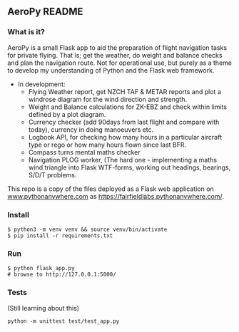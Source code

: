 ## AeroPy README #

### What is it?

AeroPy is a small Flask app to aid the preparation of flight navigation tasks for private flying. That is; get the weather, do weight and balance checks and plan the navigation route. Not for operational use, but purely as a theme to develop my understanding of Python and the Flask web framework.

* In development: 
    - Flying Weather report, get NZCH TAF & METAR reports and plot a windrose diagram for the wind direction and strength.
    - Weight and Balance calculations for ZK-EBZ and check within limits defined by a plot diagram.
    - Currency checker (add 90days from last flight and compare with today), currency in doing manoeuvers etc.
    - Logbook API, for checking how many hours in a particular aircraft type or rego or how many hours flown since last BFR.
    - Compass turns mental maths checker
    - Navigation PLOG worker, 
    	(The hard one - implementing a maths wind triangle into Flask WTF-forms, working out headings, bearings, S/D/T problems.

This repo is a copy of the files deployed as a Flask web application on www.pythonanywhere.com as https://fairfieldlabs.pythonanywhere.com/.

### Install

	$ python3 -m venv venv && source venv/bin/activate
	$ pip install -r requirements.txt

### Run 

	$ python flask_app.py
	# browse to http://127.0.0.1:5000/

### Tests 

(Still learning about this)

	python -m unittest test/test_app.py
 
